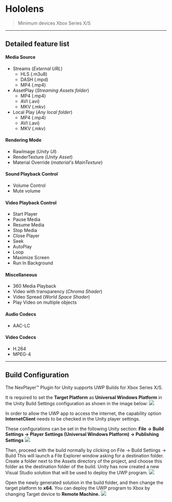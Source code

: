 # Hololens

> Minimum devices Xbox Series X/S

---
## Detailed feature list

#### Media Source
- Streams (*External URL*)
	- HLS (.m3u8)
	- DASH (.mpd)
	- MP4 (.mp4)
- AssetPlay (*Streaming Assets folder*)
	- MP4 (.mp4)
	- AVI (.avi)
	- MKV (.mkv)
- Local Play (*Any local folder*)
	- MP4 (.mp4)
	- AVI (.avi)
	- MKV (.mkv)

#### Rendering Mode  
- RawImage (*Unity UI*)	
- RenderTexture (*Unity Asset*)
- Material Override (*material's MainTexture*)

#### Sound Playback Control
- Volume Control
- Mute volume

#### Video Playback Control
- Start Player
- Pause Media
- Resume Media
- Stop Media
- Close Player
- Seek
- AutoPlay
- Loop
- Maximize Screen
- Run In Background

#### Miscellaneous
- 360 Media Playback
- Video with transparency (*Chroma Shader*)
- Video Spread (*World Space Shader*)
- Play Video on multiple objects

#### Audio Codecs
- AAC-LC 

#### Video Codecs
- H.264
- MPEG-4

---
## Build Configuration
The NexPlayer™ Plugin for Unity supports UWP Builds for Xbox Series X/S.

It is required to set the **Target Platform** as **Universal Windows Platform** in the Unity Build Settings configuration as shown in the image below:
![](../assets/platforms/image74.png)

In order to allow the UWP app to access the internet, the capability option **InternetClient** needs to be checked in the Unity player settings.

These configurations can be set in the following Unity section: 
**File → Build Settings → Player Settings (Universal Windows Platform) → Publishing Settings**
![](../assets/platforms/image75.png)

Then, proceed with the build normally by clicking on File → Build Settings → Build 
This will launch a File Explorer window asking for a destination folder. Create a folder next to the Assets directory of the project, and choose this folder as the destination folder of the build. Unity has now created a new Visual Studio solution that will be used to deploy the UWP program.
![](../assets/platforms/image76.png)

Open the newly generated solution in the build folder, and then change the target platform to **x64.** You can deploy the UWP program to Xbox by changing Target device to **Remote Machine.** 
![](../assets/platforms/image77.png)